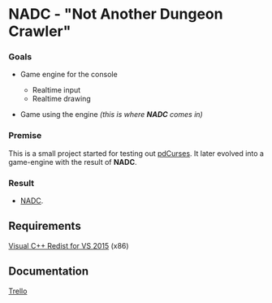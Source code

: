 # NADC - "Not Another Dungeon Crawler"

### Goals
- Game engine for the console
  - Realtime input
  - Realtime drawing

- Game using the engine _(this is where **NADC** comes in)_

### Premise
This is a small project started for testing out [pdCurses](http://pdcurses.sourceforge.net/). It later evolved into a game-engine with the result of **NADC**. 

### Result
 - [NADC](http://i.imgur.com/PwNBtsm.png?1).

## Requirements
[Visual C++ Redist for VS 2015](https://www.microsoft.com/en-us/download/details.aspx?id=48145) (x86)

## Documentation
[Trello](https://trello.com/b/SXZpedZf/nadc-c-project "NADC Trello")
